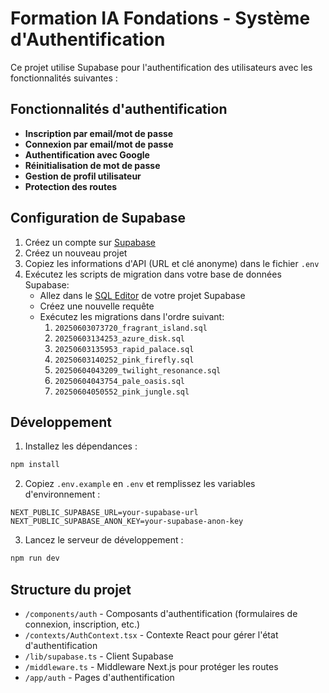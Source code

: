 # Formation IA Fondations - Système d'Authentification

Ce projet utilise Supabase pour l'authentification des utilisateurs avec les fonctionnalités suivantes :

## Fonctionnalités d'authentification

- **Inscription par email/mot de passe**
- **Connexion par email/mot de passe**
- **Authentification avec Google**
- **Réinitialisation de mot de passe**
- **Gestion de profil utilisateur**
- **Protection des routes**

## Configuration de Supabase

1. Créez un compte sur [Supabase](https://supabase.com/)
2. Créez un nouveau projet
3. Copiez les informations d'API (URL et clé anonyme) dans le fichier `.env`
4. Exécutez les scripts de migration dans votre base de données Supabase:
   - Allez dans le [SQL Editor](https://app.supabase.com/project/_/sql) de votre projet Supabase
   - Créez une nouvelle requête
   - Exécutez les migrations dans l'ordre suivant:
     1. `20250603073720_fragrant_island.sql`
     2. `20250603134253_azure_disk.sql`
     3. `20250603135953_rapid_palace.sql`
     4. `20250603140252_pink_firefly.sql`
     5. `20250604043209_twilight_resonance.sql`
     6. `20250604043754_pale_oasis.sql`
     7. `20250604050552_pink_jungle.sql`

## Développement

1. Installez les dépendances :
```bash
npm install
```

2. Copiez `.env.example` en `.env` et remplissez les variables d'environnement :
```
NEXT_PUBLIC_SUPABASE_URL=your-supabase-url
NEXT_PUBLIC_SUPABASE_ANON_KEY=your-supabase-anon-key
```

3. Lancez le serveur de développement :
```bash
npm run dev
```

## Structure du projet

- `/components/auth` - Composants d'authentification (formulaires de connexion, inscription, etc.)
- `/contexts/AuthContext.tsx` - Contexte React pour gérer l'état d'authentification
- `/lib/supabase.ts` - Client Supabase
- `/middleware.ts` - Middleware Next.js pour protéger les routes
- `/app/auth` - Pages d'authentification